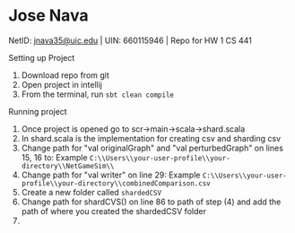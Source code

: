 # Jose Nava

NetID: jnava35@uic.edu | UIN: 660115946 | Repo for HW 1 CS 441

Setting up Project
1. Download repo from git
2. Open project in intellij
3. From the terminal, run `sbt clean compile`

Running project
1. Once project is opened go to scr->main->scala->shard.scala
2. In shard.scala is the implementation for creating csv and sharding csv
3. Change path for "val originalGraph" and "val perturbedGraph" on lines 15, 16 to: Example `C:\\Users\\your-user-profile\\your-directory\\NetGameSim\\`
4. Change path for "val writer" on line 29: Example `C:\\Users\\your-user-profile\\your-directory\\combinedComparison.csv`
5. Create a new folder called `shardedCSV`
6. Change path for shardCVS() on line 86 to path of step (4) and add the path of where you created the shardedCSV folder
7. 
 

